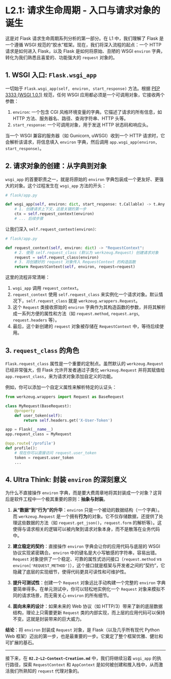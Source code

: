 # L2.1: 请求生命周期 - 入口与请求对象的诞生

这是对 Flask 请求生命周期系列分析的第一部分。在 L1 中，我们理解了 Flask 是一个遵循 WSGI 规范的“胶水”框架。现在，我们将深入流程的起点：一个 HTTP 请求是如何进入 Flask，以及 Flask 是如何将原始、丑陋的 WSGI `environ` 字典，转化为我们熟悉且喜爱的、功能强大的 `request` 对象的。

## 1. WSGI 入口: `Flask.wsgi_app`

一切始于 `Flask.wsgi_app(self, environ, start_response)` 方法。根据 [PEP 3333 (WSGI 1.0.1)](https://peps.python.org/pep-3333/) 规范，任何 WSGI 应用都必须是一个可调用对象，它接收两个参数：

1.  `environ`: 一个包含 CGI 风格环境变量的字典。它描述了请求的所有信息，如 HTTP 方法、服务器名、路径、查询字符串、HTTP 头等。
2.  `start_response`: 一个可调用对象，用于发送 HTTP 状态码和响应头。

当一个 WSGI 兼容的服务器（如 Gunicorn, uWSGI）收到一个 HTTP 请求时，它会解析该请求，将信息填入 `environ` 字典，然后调用 `app.wsgi_app(environ, start_response)`。

## 2. 请求对象的创建：从字典到对象

`wsgi_app` 的首要职责之一，就是将原始的 `environ` 字典包装成一个更友好、更强大的对象。这个过程发生在 `wsgi_app` 方法的开头：

```python
# flask/app.py

def wsgi_app(self, environ: dict, start_response: t.Callable) -> t.Any:
    # 1. 创建请求上下文，这是关键的第一步
    ctx = self.request_context(environ)
    # ... 后续步骤
```

让我们深入 `self.request_context(environ)`:

```python
# flask/app.py

def request_context(self, environ: dict) -> "RequestContext":
    # 2. 使用 self.request_class (默认为 werkzeug.Request) 创建请求对象
    request = self.request_class(environ)
    # 3. 将创建好的 request 对象传入 RequestContext 的构造函数
    return RequestContext(self, environ, request=request)
```

这里的流程非常清晰：

1.  `wsgi_app` 调用 `request_context`。
2.  `request_context` 使用 `self.request_class` 来实例化一个请求对象。默认情况下，`self.request_class` 就是 `werkzeug.wrappers.Request`。
3.  这个 `Request` 类接收原始的 `environ` 字典作为其构造函数的参数，并将其解析成一系列方便的属性和方法（如 `request.method`, `request.args`, `request.headers` 等）。
4.  最后，这个新创建的 `request` 对象被存储在 `RequestContext` 中，等待后续使用。

## 3. `request_class` 的角色

`Flask.request_class` 属性是一个重要的定制点。虽然默认的 `werkzeug.Request` 已经非常强大，但 Flask 允许开发者通过子类化 `werkzeug.Request` 并将其赋值给 `app.request_class`，来为请求对象添加自定义的功能。

例如，你可以添加一个自定义属性来解析特定的认证头：

```python
from werkzeug.wrappers import Request as BaseRequest

class MyRequest(BaseRequest):
    @property
    def user_token(self):
        return self.headers.get('X-User-Token')

app = Flask(__name__)
app.request_class = MyRequest

@app.route('/profile')
def profile():
    # 现在你可以直接访问 request.user_token
    token = request.user_token
    ...
```

## 4. Ultra Think: 封装 `environ` 的深刻意义

为什么不直接操作 `environ` 字典，而是要大费周章地将其封装成一个对象？这背后是软件工程中一个极其重要的原则：**抽象与封装**。

1.  **从“数据”到“行为”的升华**：`environ` 只是一个被动的数据结构（一个字典）。而 `werkzeug.Request` 是一个拥有**行为**的对象。它不仅存储数据，还提供了处理这些数据的方法（如 `request.get_json()`，`request.form` 的解析等）。这使得与请求相关的逻辑可以被内聚到请求对象本身，而不是散落在业务代码中。

2.  **建立稳定的契约**：直接操作 `environ` 字典会让你的应用代码与底层的 WSGI 协议实现紧密耦合。`environ` 中的键名是大小写敏感的字符串，容易出错。`Request` 对象提供了一个稳定、可靠的属性式访问接口（`request.method` vs `environ['REQUEST_METHOD']`），这个接口就是框架与开发者之间的“契约”，它隐藏了底层的实现细节，使得代码更具可读性和可维护性。

3.  **提升可测试性**：创建一个 `Request` 对象远比手动构建一个完整的 `environ` 字典要简单得多。在单元测试中，你可以轻松地实例化一个 `Request` 对象来模拟不同的请求场景，而无需关心 `environ` 的所有细节。

4.  **面向未来的设计**：如果未来的 Web 协议（如 HTTP/3）带来了新的底层数据结构，理论上只需要更新 `Request` 类的内部实现，而上层的应用代码可以保持不变。这就是封装带来的巨大威力。

**结论**：将 `environ` 封装成 `Request` 对象，是 Flask（以及几乎所有现代 Python Web 框架）迈出的第一步，也是最重要的一步。它奠定了整个框架优雅、健壮和可扩展的基石。

---

接下来，在 **`02.2-L2-Context-Creation.md`** 中，我们将继续沿着 `wsgi_app` 的执行路径，探索 `RequestContext` 和 `AppContext` 是如何被创建和推入栈中，从而激活我们所熟知的 `request` 代理对象的。